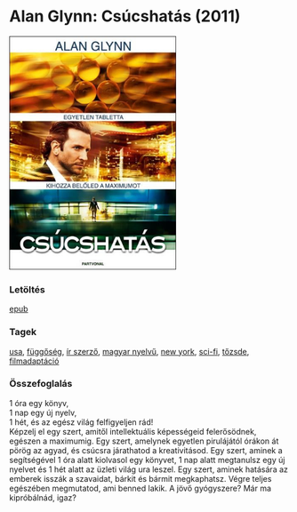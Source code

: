 # <a name="id_295">Alan Glynn: Csúcshatás (2011)</a>
<img src="https://github.com/BercziSandor/calibre_lib/raw/main/libs/main/Alan%20Glynn/Csucshatas%20%28295%29/cover.jpg" alt="cover" width="300"/>

### Letöltés
[epub](https://github.com/BercziSandor/calibre_lib/raw/main/libs/main/Alan%20Glynn/Csucshatas%20%28295%29/Csucshatas%20-%20Alan%20Glynn.epub)

### Tagek
[usa](https://github.com/berczisandor/calibre_lib/blob/main/libs/main/_tags/usa.md), [függőség](https://github.com/berczisandor/calibre_lib/blob/main/libs/main/_tags/f%c3%bcgg%c5%91s%c3%a9g.md), [ír szerző](https://github.com/berczisandor/calibre_lib/blob/main/libs/main/_tags/%c3%adr%20szerz%c5%91.md), [magyar nyelvű](https://github.com/berczisandor/calibre_lib/blob/main/libs/main/_tags/magyar%20nyelv%c5%b1.md), [new york](https://github.com/berczisandor/calibre_lib/blob/main/libs/main/_tags/new%20york.md), [sci-fi](https://github.com/berczisandor/calibre_lib/blob/main/libs/main/_tags/sci-fi.md), [tőzsde](https://github.com/berczisandor/calibre_lib/blob/main/libs/main/_tags/t%c5%91zsde.md), [filmadaptáció](https://github.com/berczisandor/calibre_lib/blob/main/libs/main/_tags/filmadapt%c3%a1ci%c3%b3.md)

### Összefoglalás
<div>
<p>1 óra egy könyv, <br>1 nap egy új nyelv, <br>1 hét, és az egész világ felfigyeljen rád!<br>Képzelj el egy szert, amitől intellektuális képességeid felerősödnek, egészen a maximumig. Egy szert, amelynek egyetlen pirulájától órákon át pörög az agyad, és csúcsra járathatod a kreativitásod. Egy szert, aminek a segítségével 1 óra alatt kiolvasol egy könyvet, 1 nap alatt megtanulsz egy új nyelvet és 1 hét alatt az üzleti világ ura leszel. Egy szert, aminek hatására az emberek isszák a szavaidat, bárkit és bármit megkaphatsz. Végre teljes egészében megmutatod, ami benned lakik. A jövő gyógyszere? Már ma kipróbálnád, igaz?</p></div>


